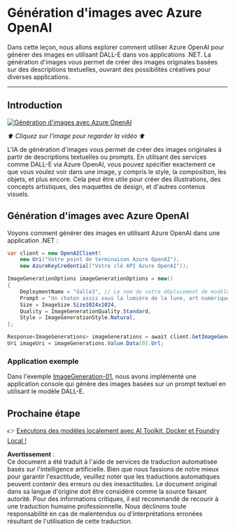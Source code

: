 # Génération d'images avec Azure OpenAI

Dans cette leçon, nous allons explorer comment utiliser Azure OpenAI pour générer des images en utilisant DALL-E dans vos applications .NET. La génération d'images vous permet de créer des images originales basées sur des descriptions textuelles, ouvrant des possibilités créatives pour diverses applications.

---

## Introduction

[![Génération d'images avec Azure OpenAI](https://img.youtube.com/vi/ru3U8MHbFFI/0.jpg)](https://youtu.be/ru3U8MHbFFI?feature=shared)

_⬆️ Cliquez sur l'image pour regarder la vidéo ⬆️_

L'IA de génération d'images vous permet de créer des images originales à partir de descriptions textuelles ou prompts. En utilisant des services comme DALL-E via Azure OpenAI, vous pouvez spécifier exactement ce que vous voulez voir dans une image, y compris le style, la composition, les objets, et plus encore. Cela peut être utile pour créer des illustrations, des concepts artistiques, des maquettes de design, et d'autres contenus visuels.

## Génération d'images avec Azure OpenAI

Voyons comment générer des images en utilisant Azure OpenAI dans une application .NET :

```csharp
var client = new OpenAIClient(
    new Uri("Votre point de terminaison Azure OpenAI"), 
    new AzureKeyCredential("Votre clé API Azure OpenAI"));

ImageGenerationOptions imageGenerationOptions = new()
{
    DeploymentName = "dalle3", // Le nom de votre déploiement de modèle DALL-E sur Azure OpenAI
    Prompt = "Un chaton assis sous la lumière de la lune, art numérique",
    Size = ImageSize.Size1024x1024,
    Quality = ImageGenerationQuality.Standard,
    Style = ImageGenerationStyle.Natural,
};

Response<ImageGenerations> imageGenerations = await client.GetImageGenerationsAsync(imageGenerationOptions);
Uri imageUri = imageGenerations.Value.Data[0].Url;
```

### Application exemple

Dans l'exemple [ImageGeneration-01](./src/ImageGeneration-01), nous avons implémenté une application console qui génère des images basées sur un prompt textuel en utilisant le modèle DALL-E.

## Prochaine étape

👉 [Exécutons des modèles localement avec AI Toolkit, Docker et Foundry Local !](../../../03-CoreGenerativeAITechniques/06-LocalModelRunners.md)

**Avertissement** :  
Ce document a été traduit à l'aide de services de traduction automatisée basés sur l'intelligence artificielle. Bien que nous fassions de notre mieux pour garantir l'exactitude, veuillez noter que les traductions automatiques peuvent contenir des erreurs ou des inexactitudes. Le document original dans sa langue d'origine doit être considéré comme la source faisant autorité. Pour des informations critiques, il est recommandé de recourir à une traduction humaine professionnelle. Nous déclinons toute responsabilité en cas de malentendus ou d'interprétations erronées résultant de l'utilisation de cette traduction.